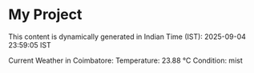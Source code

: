 # My Project

This content is dynamically generated in Indian Time (IST): 2025-09-04 23:59:05 IST


Current Weather in Coimbatore:
Temperature: 23.88 °C
Condition: mist
